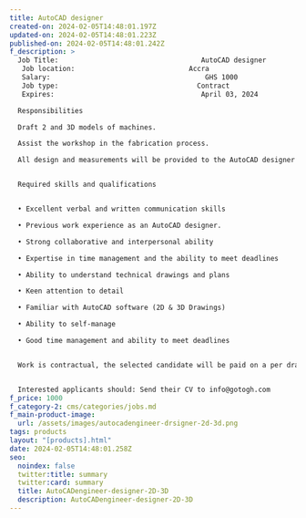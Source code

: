 ```yaml
---
title: AutoCAD designer
created-on: 2024-02-05T14:48:01.197Z
updated-on: 2024-02-05T14:48:01.223Z
published-on: 2024-02-05T14:48:01.242Z
f_description: >
  Job Title:                                   AutoCAD designer
   Job location:                            Accra
   Salary:                                      GHS 1000
   Job type:                                  Contract
   Expires:                                    April 03, 2024

  Responsibilities

  Draft 2 and 3D models of machines.

  Assist the workshop in the fabrication process.

  All design and measurements will be provided to the AutoCAD designer by our field engineer.


  Required skills and qualifications


  • Excellent verbal and written communication skills

  • Previous work experience as an AutoCAD designer.

  • Strong collaborative and interpersonal ability

  • Expertise in time management and the ability to meet deadlines

  • Ability to understand technical drawings and plans

  • Keen attention to detail

  • Familiar with AutoCAD software (2D & 3D Drawings)

  • Ability to self-manage

  • Good time management and ability to meet deadlines


  Work is contractual, the selected candidate will be paid on a per drawing package basis.


  Interested applicants should: Send their CV to info@gotogh.com
f_price: 1000
f_category-2: cms/categories/jobs.md
f_main-product-image:
  url: /assets/images/autocadengineer-drsigner-2d-3d.png
tags: products
layout: "[products].html"
date: 2024-02-05T14:48:01.258Z
seo:
  noindex: false
  twitter:title: summary
  twitter:card: summary
  title: AutoCADengineer-designer-2D-3D
  description: AutoCADengineer-designer-2D-3D
---
```


